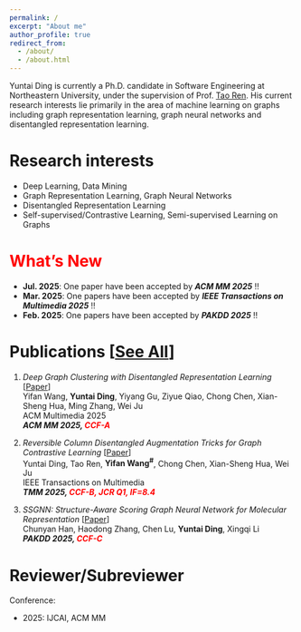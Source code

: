 ```yaml
---
permalink: /
excerpt: "About me"
author_profile: true
redirect_from: 
  - /about/
  - /about.html
---
```


Yuntai Ding is currently a Ph.D. candidate in Software Engineering at Northeastern University, under the supervision of Prof. [Tao Ren](http://faculty.neu.edu.cn/rentao/zh_CN/zdylm/391833/list/index.htm). His current research interests lie primarily in the area of machine learning on graphs including graph representation learning, graph neural networks and disentangled representation learning.

Research interests
======
* Deep Learning, Data Mining
* Graph Representation Learning, Graph Neural Networks
* Disentangled Representation Learning
* Self-supervised/Contrastive Learning, Semi-supervised Learning on Graphs

<span style="color:red">What’s New</span>
=====
* **Jul. 2025**: One paper have been accepted by ***ACM MM 2025*** !!
* **Mar. 2025**: One papers have been accepted by ***IEEE Transactions on Multimedia 2025*** !!
* **Feb. 2025**: One papers have been accepted by ***PAKDD 2025*** !!

Publications [[See All](https://BBDing-DYT.github.io/publications/)]
=====

1. *Deep Graph Clustering with Disentangled Representation Learning* [[Paper]()] <br>
Yifan Wang, **Yuntai Ding**, Yiyang Gu, Ziyue Qiao, Chong Chen, Xian-Sheng Hua, Ming Zhang, Wei Ju <br>
ACM Multimedia 2025 <br>
***ACM MM 2025, <span style="color:red">CCF-A</span>***
   
2.  *Reversible Column Disentangled Augmentation Tricks for Graph Contrastive Learning* [[Paper]()] <br>
Yuntai Ding, Tao Ren, **Yifan Wang<sup>\#</sup>**, Chong Chen, Xian-Sheng Hua, Wei Ju <br>
IEEE Transactions on Multimedia <br>
***TMM 2025, <span style="color:red">CCF-B, JCR Q1, IF=8.4</span>***

3.  *SSGNN: Structure-Aware Scoring Graph Neural Network for Molecular Representation* [[Paper](https://link.springer.com/chapter/10.1007/978-981-96-8298-0_6)] <br>
Chunyan Han, Haodong Zhang, Chen Lu, **Yuntai Ding**, Xingqi Li <br>
***PAKDD 2025, <span style="color:red">CCF-C</span>***

Reviewer/Subreviewer
=====
Conference:
* 2025: IJCAI, ACM MM
